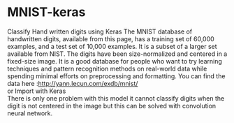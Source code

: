 # MNIST-keras
Classify Hand written digits using Keras
The MNIST database of handwritten digits, available from this page, has a training set of 60,000 examples, and a test set of 10,000 examples. It is a subset of a larger set available from NIST. The digits have been size-normalized and centered in a fixed-size image. 
It is a good database for people who want to try learning techniques and pattern recognition methods on real-world data while spending minimal efforts on preprocessing and formatting. 
You can find the data here :http://yann.lecun.com/exdb/mnist/ <br />
or Import with Keras<br />
There is only one problem with this model it cannot classify digits when the digit is not centered in the image but this can be solved with convolution neural network.
